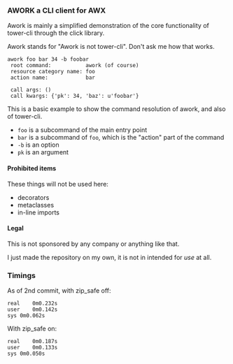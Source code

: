 ### AWORK a CLI client for AWX

Awork is mainly a simplified demonstration of the core functionality of
tower-cli through the click library.

Awork stands for "Awork is not tower-cli". Don't ask me how that works.

```
awork foo bar 34 -b foobar
 root command:           awork (of course)
 resource category name: foo
 action name:            bar

 call args: ()
 call kwargs: {'pk': 34, 'baz': u'foobar'}
```

This is a basic example to show the command resolution of awork, and
also of tower-cli.

 - `foo` is a subcommand of the main entry point
 - `bar` is a subcommand of `foo`, which is the "action" part of the command
 - `-b` is an option
 - `pk` is an argument

#### Prohibited items

These things will not be used here:

 - decorators
 - metaclasses
 - in-line imports

#### Legal

This is not sponsored by any company or anything like that.

I just made the repository on my own, it is not in intended for _use_
at all.

### Timings

As of 2nd commit, with zip_safe off:

```
real	0m0.232s
user	0m0.142s
sys	0m0.062s
```

With zip_safe on:

```
real	0m0.187s
user	0m0.133s
sys	0m0.050s
```

